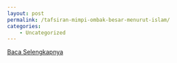 ```yaml
---
layout: post
permalink: /tafsiran-mimpi-ombak-besar-menurut-islam/
categories:
    - Uncategorized
---
```


[Baca Selengkapnya](/07)